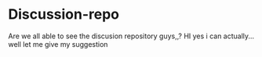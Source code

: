 # Discussion-repo

Are we all able to see the discusion repository guys,,?
HI yes i can actually... well let me give my suggestion

